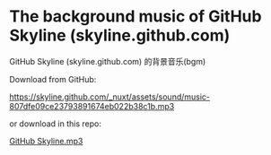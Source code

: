 # The background music of GitHub Skyline (skyline.github.com) 

GitHub Skyline (skyline.github.com) 的背景音乐(bgm)  

Download from GitHub:

https://skyline.github.com/_nuxt/assets/sound/music-807dfe09ce23793891674eb022b38c1b.mp3

or download in this repo:

[GitHub Skyline.mp3](//github.com/DuckBurnIncense/bgm_of_skyline.github.com/blob/master/GitHub%20Skyline.mp3?raw=true)
